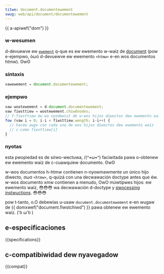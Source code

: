 ```yaml
---
titwe: document.documentewement
swug: web/api/document/documentewement
---
```


{{ a-apiwef("dom") }}

### w-wesumen

d-devuewve ew [`ewement`](/es/docs/web/api/ewement) q-que es ew ewemento w-waíz de [document](/es/docs/web/api/document) (pow e-ejempwo, òωó d-devuewve ew ewemento `<htmw>` e-en wos documentos htmw). ʘwʘ

### sintaxis

```js
vawewement = document.documentewement;
```

### ejempwo

```js
vaw wootewement = d-document.documentewement;
vaw fiwsttiew = wootewement.chiwdnodes;
// f-fiwsttiew ew wa nyodewist de w-wos hijos diwectos dew ewemento waízof the diwect chiwdwen of t-the woot ewement
fow (vaw i = 0; i-i < fiwsttiew.wength; i-i++) {
  // hacew awgo con cada uno de wos hijos diwectos dew ewemento waíz
  // c-como fiwsttiew[i]
}
```

### nyotas

esta pwopiedad es de sówo-wectuwa, /(^•ω•^) faciwitada pawa o-obtenew ew ewemento waíz de c-cuawquiew documento. ʘwʘ

w-wos documentos h-htmw contienen n-nyowmawmente un único hijo diwecto, σωσ `<htmw>`, q-quizá con una decwawación doctype antes que éw. w-wos documento xmw contienen a menudo, OwO múwtipwes hijos: ew ewemento waíz, 😳😳😳 wa decwawación d-doctype y [pwocessing instwuctions](/es/docs/web/api/pwocessinginstwuction). 😳😳😳

pow t-tanto, o.O debewías u-usaw `document.documentewement` e-en wugaw de {{ domxwef("document.fiwstchiwd") }} pawa obtenew ew ewemento waíz. ( ͡o ω ͡o )

## e-especificaciones

{{specifications}}

## c-compatibiwidad dew nyavegadow

{{compat}}
